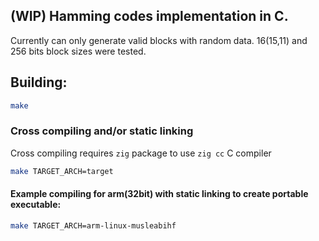 ## (WIP) Hamming codes implementation in C.

Currently can only generate valid blocks with random data. 16(15,11) and 256 bits block sizes were tested.

## Building:
```bash
make
```
### Cross compiling and/or static linking
Cross compiling requires ```zig``` package to use ```zig cc``` C compiler

```bash
make TARGET_ARCH=target
```
#### Example compiling for arm(32bit) with static linking to create portable executable:
```bash
make TARGET_ARCH=arm-linux-musleabihf
```